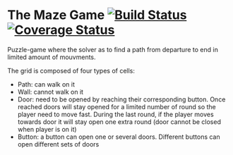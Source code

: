 # The Maze Game [![Build Status](https://travis-ci.org/dubzzz/node-maze-game.svg)](https://travis-ci.org/dubzzz/node-maze-game)[![Coverage Status](https://coveralls.io/repos/dubzzz/node-maze-game/badge.svg?branch=master&service=github)](https://coveralls.io/github/dubzzz/node-maze-game?branch=master)

Puzzle-game where the solver as to find a path from departure to end in limited amount of mouvments.

The grid is composed of four types of cells:
- Path: can walk on it
- Wall: cannot walk on it
- Door: need to be opened by reaching their corresponding button. Once reached doors will stay opened for a limited number of round so the player need to move fast. During the last round, if the player moves towards door it will stay open one extra round (door cannot be closed when player is on it)
- Button: a button can open one or several doors. Different buttons can open different sets of doors

